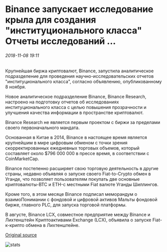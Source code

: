 # Binance запускает исследование крыла для создания "институционального класса" Отчеты исследований ...

###### 2018-11-08 19:11

Крупнейшая биржа криптовалют, Binance, запустила аналитическое подразделение для проведения научно-исследовательских отчетов "институционального класса", согласно объявлению, опубликованному 8 ноября.

Новое аналитическое подразделение Binance, Binance Research, настроено на подготовку отчетов об исследованиях институционального класса с целью повышения прозрачности и улучшения качества информации в пространстве криптовалют.

Binance Research не является первым проектом с биржи за пределами своего первоначального мандата.

Основанная в Китае в 2014, Binance в настоящее время является крупнейшим в мире цифровым обменом с точки зрения скорректированных ежедневных торговых объемов, который составляет около $796 000 000 в прессе время, в соответствии с CoinMarketCap.

Binance постепенно расширяет свою торговую деятельность в другие страны, недавно объявляя о запуске своего Fiat-to-Crypto обмен в Уганде, что позволяет пользователям покупать две основные криптовалюты-BTC и ETH-с местными Fiat валюте Уганды Шиллингов.

Кроме того, в этом месяце Binance подписал меморандум о взаимоПонимании с фондовой и цифровой активов Мальты фондовой бирже, главного PLC, для запуска торговой платформы.

В августе, Binance LCX, совместное предприятие между Binance и Лихтенштейн Криптоактивами Exchange (LCX), объявила о запуске Fiat-к-крипто обмена в Лихтенштейне.

[Original source](https://cointelegraph.com/news/binance-launches-research-wing-to-create-institutional-grade-research-reports)

![stats](https://c.statcounter.com/11760860/0/a89fa40b/1/ "stats")